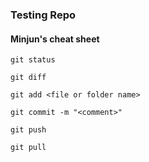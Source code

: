 ### Testing Repo

#### Minjun's cheat sheet

```
git status
```

```
git diff
```

```
git add <file or folder name>
```

```
git commit -m "<comment>"
```

```
git push
```

```
git pull
```
